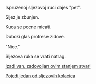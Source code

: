 ﻿Ispruzenoj sljezovoj ruci dajes "pet".

Sljez je zbunjen.

Kuca se pocne micati.

Duboki glas protrese zidove.

"Nice."

Sljezova ruka se vrati natrag.

[Izadi van, zadovoljan ovim stanjem stvari](/van/van.md)

[Pojedi jedan od sljezovih kolacica](/slatkis/slatkis.md)